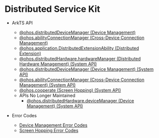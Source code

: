 # Distributed Service Kit

- ArkTS API<!--distributed-service-arkts-->
  
  - [@ohos.distributedDeviceManager (Device Management)](js-apis-distributedDeviceManager.md)
  - [@ohos.abilityConnectionManager (Cross-Device Connection Management)](js-apis-distributed-abilityConnectionManager.md)
  - [@ohos.application.DistributedExtensionAbility (Distributed Extension)](js-apis-distributedExtensionAbility.md)
  
  <!--Del-->
  
  - [@ohos.distributedHardware.hardwareManager (Distributed Hardware Management) (System API)](js-apis-distributedHardwareManager-sys.md)
  - [@ohos.distributedDeviceManager (Device Management) (System API)](js-apis-distributedDeviceManager-sys.md)
  - [@ohos.abilityConnectionManager (Cross-Device Connection Management) (System API)](js-apis-distributed-abilityConnectionManager-sys.md)
  - [@ohos.cooperate (Screen Hopping) (System API)](js-apis-devicestatus-cooperate-sys.md)
  - APIs No Longer Maintained<!--distributed-service-dep-->
    - [@ohos.distributedHardware.deviceManager (Device Management) (System API)](js-apis-device-manager-sys.md)
  
  <!--DelEnd-->
- Error Codes<!--distributed-service-arkts-errcode-->
  
  - [Device Management Error Codes](errorcode-device-manager.md)
  
  <!--Del-->
  
  - [Screen Hopping Error Codes](errorcode-devicestatus.md)
  
  <!--DelEnd-->

